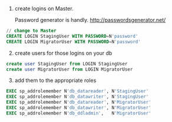 1. create logins on Master. 
   
   Password generator is handly. http://passwordsgenerator.net/

  ```sql
  // change to Master
  CREATE LOGIN StagingUser WITH PASSWORD=N'password'
  CREATE LOGIN MigratorUser WITH PASSWORD=N'password'
  ```

2. create users for those logins on your db

  ```sql
  create user StagingUser from LOGIN StagingUser
  create user MigratorUser from LOGIN MigratorUser
  ```

3. add them to the appropriate roles
  ```sql
  EXEC sp_addrolemember N'db_datareader', N'StagingUser'
  EXEC sp_addrolemember N'db_datawriter', N'StagingUser'
  EXEC sp_addrolemember N'db_datareader', N'MigratorUser'
  EXEC sp_addrolemember N'db_datawriter', N'MigratorUser'
  EXEC sp_addrolemember N'db_ddladmin',   N'MigratorUser'
  ```


